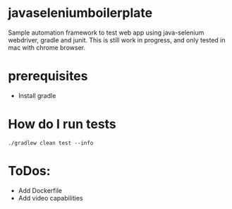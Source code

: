 # javaseleniumboilerplate
Sample automation framework to test web app using java-selenium webdriver, gradle and junit. This is still work in progress, 
and only tested in mac with chrome browser.

# prerequisites 
- Install gradle

# How do I run tests
```
./gradlew clean test --info
```

# ToDos:
 - Add Dockerfile
 - Add video capabilities
